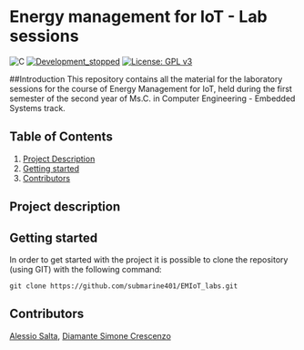 # Energy management for IoT - Lab sessions

![C](https://img.shields.io/badge/c-%2300599C.svg?style=for-the-badge&logo=c&logoColor=white)
[![Development_stopped](https://img.shields.io/badge/development-stopped-red)](https://shields.io/)
[![License: GPL v3](https://img.shields.io/badge/License-GPLv3-blue.svg)](https://www.gnu.org/licenses/gpl-3.0)

##Introduction
This repository contains all the material for the laboratory sessions for the course of Energy Management for IoT,
held during the first semester of the second year of Ms.C. in Computer Engineering - Embedded Systems track.

## Table of Contents
1. [Project Description](#Project-Description)
2. [Getting started](#Getting-Started)
3. [Contributors](#Contributors)

## Project description

## Getting started
In order to get started with the project it is possible to clone the repository (using GIT) with the following command:

```
git clone https://github.com/submarine401/EMIoT_labs.git
```

## Contributors
[Alessio Salta](https://github.com/submarine401),
[Diamante Simone Crescenzo](https://github.com/dscre99)
